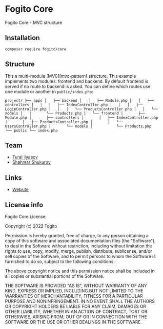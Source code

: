 # Fogito Core
Fogito Core - MVC structure

## Installation

```
composer require fogito/core
```

## Structure

This a multi-module [MVC][mvc-pattern] structure. This example implements two modules: frontend and backend.
By default frontend is served if no route to backend is asked. You can define which routes
use one module or another in `public/index.php`:

`
project/
├── apps
│   ├── backend
│   │   ├── Module.php
│   │   ├── controllers
│   │   │   ├── IndexController.php
│   │   │   ├── LoginController.php
│   │   │   └── ProductsController.php
│   │   └── models
│   │       └── Products.php
│   └── frontend
│       ├── Module.php
│       ├── controllers
│       │   ├── IndexController.php
│       │   ├── ProductsController.php
│       │   └── UsersController.php
│       └── models
│           └── Products.php
└── public
    └── index.php
`

## Team

- <a href="https://github.com/senior2ral">Tural Ilyasov</a><br/>
- <a href="https://github.com/seniorshahmar">Shahmar Shukurov</a><br/>

## Links
- <a href="https://fogito.com">Website</a><br/>

## License info

Fogito Core License

Copyright (c) 2022 Fogito

Permission is hereby granted, free of charge, to any person obtaining a copy
of this software and associated documentation files (the "Software"), to deal
in the Software without restriction, including without limitation the rights
to use, copy, modify, merge, publish, distribute, sublicense, and/or sell
copies of the Software, and to permit persons to whom the Software is
furnished to do so, subject to the following conditions:

The above copyright notice and this permission notice shall be included in all
copies or substantial portions of the Software.

THE SOFTWARE IS PROVIDED "AS IS", WITHOUT WARRANTY OF ANY KIND, EXPRESS OR
IMPLIED, INCLUDING BUT NOT LIMITED TO THE WARRANTIES OF MERCHANTABILITY,
FITNESS FOR A PARTICULAR PURPOSE AND NONINFRINGEMENT. IN NO EVENT SHALL THE
AUTHORS OR COPYRIGHT HOLDERS BE LIABLE FOR ANY CLAIM, DAMAGES OR OTHER
LIABILITY, WHETHER IN AN ACTION OF CONTRACT, TORT OR OTHERWISE, ARISING FROM,
OUT OF OR IN CONNECTION WITH THE SOFTWARE OR THE USE OR OTHER DEALINGS IN THE
SOFTWARE.